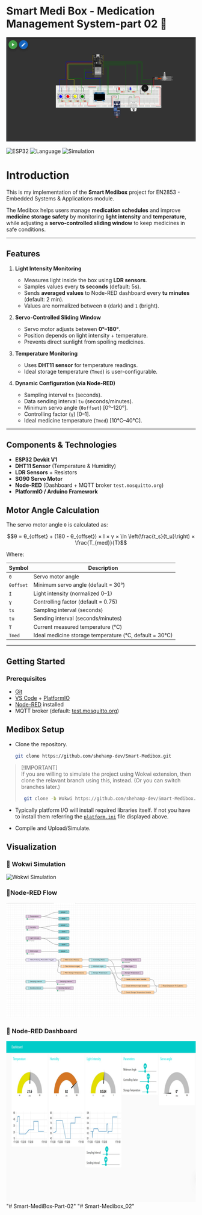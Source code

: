 
# Smart Medi Box - Medication Management System-part 02 💊

![Banner](Imeges/Banner_1.png)

![ESP32](https://img.shields.io/badge/Platform-ESP32-blue)
![Language](https://img.shields.io/badge/Language-Arduino-green)
![Simulation](https://img.shields.io/badge/Simulation-Wokwi-orange)

# Introduction
This is my implementation of the **Smart Medibox** project for  EN2853 - Embedded Systems & Applications module.  

The Medibox helps users manage **medication schedules** and improve **medicine storage safety** by monitoring **light intensity** and **temperature**, while adjusting a **servo-controlled sliding window** to keep medicines in safe conditions.

---

## Features

1. **Light Intensity Monitoring**
   - Measures light inside the box using **LDR sensors**.  
   - Samples values every **ts seconds** (default: 5s).  
   - Sends **averaged values** to Node-RED dashboard every **tu minutes** (default: 2 min).  
   - Values are normalized between `0` (dark) and `1` (bright).  

2. **Servo-Controlled Sliding Window**
   - Servo motor adjusts between **0°–180°**.  
   - Position depends on light intensity + temperature.  
   - Prevents direct sunlight from spoiling medicines.  

3. **Temperature Monitoring**
   - Uses **DHT11 sensor** for temperature readings.  
   - Ideal storage temperature (`Tmed`) is user-configurable.  

4. **Dynamic Configuration (via Node-RED)**
   - Sampling interval `ts` (seconds).  
   - Data sending interval `tu` (seconds/minutes).  
   - Minimum servo angle (`θoffset`) [0°–120°].  
   - Controlling factor (`γ`) [0–1].  
   - Ideal medicine temperature (`Tmed`) [10°C–40°C].  

---

## Components & Technologies

- **ESP32 Devkit V1**  
- **DHT11 Sensor** (Temperature & Humidity)  
- **LDR Sensors** + Resistors  
- **SG90 Servo Motor**  
- **Node-RED** (Dashboard + MQTT broker `test.mosquitto.org`)  
- **PlatformIO / Arduino Framework**  



## Motor Angle Calculation

The servo motor angle `θ` is calculated as:

$$θ = θ_{offset} + (180 - θ_{offset}) × I × γ × \ln \left(\frac{t_s}{t_u}\right) × \frac{T_{med}}{T}$$

Where:  

| Symbol | Description |
|--------|-------------|
| `θ` | Servo motor angle |
| `θoffset` | Minimum servo angle (default = 30°) |
| `I` | Light intensity (normalized 0–1) |
| `γ` | Controlling factor (default = 0.75) |
| `ts` | Sampling interval (seconds) |
| `tu` | Sending interval (seconds/minutes) |
| `T` | Current measured temperature (°C) |
| `Tmed` | Ideal medicine storage temperature (°C, default = 30°C) |

---

## Getting Started

### Prerequisites
- [Git](https://git-scm.com/)  
- [VS Code](https://code.visualstudio.com/) + [PlatformIO](https://platformio.org/)  
- [Node-RED](https://nodered.org/) installed  
- MQTT broker (default: [test.mosquitto.org](https://test.mosquitto.org))

## Medibox Setup
*   Clone the repository.
    ```bash 
    git clone https://github.com/shehanp-dev/Smart-Medibox.git   
    ```

 >[!IMPORTANT]<br>
> If you are willing to simulate the project using Wokwi extension, then clone the relavant branch using this, instead. (Or you can switch branches later.)
>    ```bash 
>     git clone -b Wokwi https://github.com/shehanp-dev/Smart-Medibox.git   
>  ```


* Typically platform I/O will install required libraries itself. If not you have to install them referring the [`platform.ini`](#platform.ini)
 file displayed above.

* Compile and Upload/Simulate.

## Visualization  

### 🔹 Wokwi Simulation  
![Wokwi Simulation](Images/Wokwi_Simulation.png)  

### 🔹Node-RED Flow  
![Node-Red Flow](Imeges/Nodered_Flow.png)  

### 🔹 Node-RED Dashboard  
![Node-RED Dashboard](Imeges/Dashboard.jpg)  
"# Smart-MediBox-Part-02" 
"# Smart-Medibox_02" 
